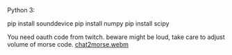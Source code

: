 
Python 3: 

pip install sounddevice
pip install numpy
pip install scipy

You need oauth code from twitch. 
beware might be loud, take care to adjust volume of morse code.
[chat2morse.webm](https://github.com/user-attachments/assets/2b9429b2-fd51-4ef3-801c-f0590613f08a)
